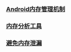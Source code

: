 ### [Android内存管理机制](https://github.com/ningbaoqi/PerformanceOptimization/blob/master/README-neicun1.md)
### [内存分析工具](https://github.com/ningbaoqi/PerformanceOptimization/blob/master/README-tools.md)
### [避免内存泄漏](https://github.com/ningbaoqi/PerformanceOptimization/blob/master/README-neicunxielou.md)
